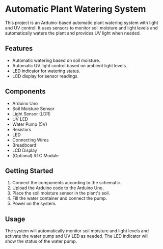 # Automatic Plant Watering System

This project is an Arduino-based automatic plant watering system with light and UV control. It uses sensors to monitor soil moisture and light levels and automatically waters the plant and provides UV light when needed.

## Features

* Automatic watering based on soil moisture.
* Automatic UV light control based on ambient light levels.
* LED indicator for watering status.
* LCD display for sensor readings.

## Components

* Arduino Uno
* Soil Moisture Sensor
* Light Sensor (LDR)
* UV LED
* Water Pump (5V)
* Resistors
* LED
* Connecting Wires
* Breadboard
* LCD Display
* (Optional) RTC Module

## Getting Started

1.  Connect the components according to the schematic.
2.  Upload the Arduino code to the Arduino Uno.
3.  Place the soil moisture sensor in the plant's soil.
4.  Fill the water container and connect the pump.
5.  Power on the system.

## Usage

The system will automatically monitor soil moisture and light levels and activate the water pump and UV LED as needed. The LED indicator will show the status of the water pump.
